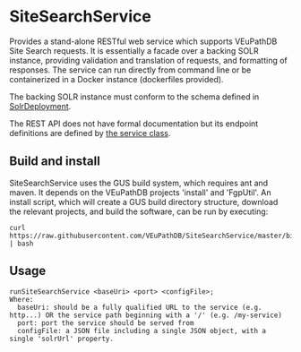 # SiteSearchService
Provides a stand-alone RESTful web service which supports VEuPathDB Site Search requests.  It is essentially a facade over a backing SOLR instance, providing validation and translation of requests, and formatting of responses.  The service can run directly from command line or be containerized in a Docker instance (dockerfiles provided).

The backing SOLR instance must conform to the schema defined in [SolrDeployment](https://github.com/VEuPathDB/SolrDeployment/tree/master/configsets/site-search/conf).

The REST API does not have formal documentation but its endpoint definitions are defined by [the service class](Service/src/main/java/org/gusdb/sitesearch/service/Service.java).

## Build and install
SiteSearchService uses the GUS build system, which requires ant and maven.  It depends on the VEuPathDB projects 'install' and 'FgpUtil'.  An install script, which will create a GUS build directory structure, download the relevant projects, and build the software, can be run by executing:
```
curl https://raw.githubusercontent.com/VEuPathDB/SiteSearchService/master/bin/install.sh | bash
```

## Usage
```
runSiteSearchService <baseUri> <port> <configFile>;
Where:
  baseUri: should be a fully qualified URL to the service (e.g. http...) OR the service path beginning with a '/' (e.g. /my-service)
  port: port the service should be served from
  configFile: a JSON file including a single JSON object, with a single 'solrUrl' property. 
```  

